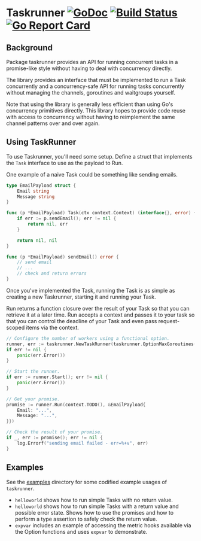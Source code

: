 # Taskrunner [![GoDoc](https://godoc.org/github.com/MixedMessages/taskrunner?status.svg)](https://godoc.org/github.com/MixedMessages/taskrunner) [![Build Status](https://travis-ci.org/MixedMessages/taskrunner.svg?branch=master)](https://travis-ci.org/MixedMessages/taskrunner) [![Go Report Card](https://goreportcard.com/badge/github.com/mixedmessages/taskrunner)](https://goreportcard.com/report/github.com/mixedmessages/taskrunner)

## Background
Package taskrunner provides an API for running concurrent tasks in a promise-like
style without having to deal with concurrency directly.

The library provides an interface that must be implemented to run a Task concurrently
and a concurrency-safe API for running tasks concurrently without managing the
channels, goroutines and waitgroups yourself.

Note that using the library is generally less efficient than using Go's
concurrency primitives directly. This library hopes to provide code reuse with
access to concurrency without having to reimplement the same channel patterns
over and over again.

## Using TaskRunner
To use Taskrunner, you'll need some setup.
Define a struct that implements the `Task` interface to use as the payload to Run.

One example of a naive Task could be something like sending emails.

```go
type EmailPayload struct {
    Email string
    Message string
}

func (p *EmailPayload) Task(ctx context.Context) (interface{}, error) {
    if err := p.sendEmail(); err != nil {
        return nil, err
    }

    return nil, nil
}

func (p *EmailPayload) sendEmail() error {
    // send email
    // ...
    // check and return errors
}
```

Once you've implemented the Task, running the Task is as simple as creating a
new Taskrunner, starting it and running your Task.

Run returns a function closure over the result of your Task so that you can
retrieve it at a later time.
Run accepts a context and passes it to your task so that you can control the
deadline of your Task and even pass request-scoped items via the context.

```go
// Configure the number of workers using a functional option.
runner, err := taskrunner.NewTaskRunner(taskrunner.OptionMaxGoroutines(runtime.NUMCPU + 1))
if err != nil {
    panic(err.Error())
}

// Start the runner.
if err := runner.Start(); err != nil {
    panic(err.Error())
}

// Get your promise.
promise := runner.Run(context.TODO(), &EmailPayload{
    Email: "...",
    Message: "...",
}})

// Check the result of your promise.
if _, err := promise(); err != nil {
    log.Errorf("sending email failed - err=%+v", err)
}

```

## Examples
See the [examples](https://github.com/MixedMessages/taskrunner/tree/master/examples) directory
for some codified example usages of `taskrunner`.

* `helloworld` shows how to run simple Tasks with no return value.
* `helloworld` shows how to run simple Tasks with a return value and possible
error state. Shows how to use the promises and how to perform a type assertion
to safely check the return value.
* `expvar` includes an example of accessing the metric hooks available via
the Option functions and uses `expvar` to demonstrate.

